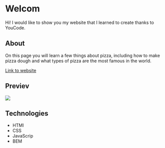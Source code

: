 # Welcom 
 Hi! I would like to show you my website that I learned to create thanks to YouCode.
 
## About

 On this page you will learn a few things about pizza, including how to make pizza dough and what types of pizza are the most famous in the world.
 
[Link to website](https://baros82.github.io/homepage/)

## Previev
![](https://ibb.co/gWsVFwG)
## Technologies
- HTMl
- CSS 
- JavaScrip
- BEM
